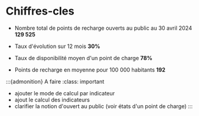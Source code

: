 # Chiffres-cles

- Nombre total de points de recharge ouverts au public au 30 avril 2024
    **129 525**

- Taux d'évolution sur 12 mois
    **30%**

- Taux de disponibilité moyen d'un point de charge
    **78%**

- Points de recharge en moyenne pour 100 000 habitants
    **192**

:::{admonition} A faire
:class: important

- ajouter le mode de calcul par indicateur
- ajout le calcul des indicateurs
- clarifier la notion d'ouvert au public (voir états d'un point de charge)
:::
